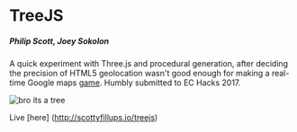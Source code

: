 # TreeJS

##### Philip Scott, Joey Sokolon

A quick experiment with Three.js and procedural generation, after deciding the precision of HTML5 geolocation wasn't good enough for making a real-time Google maps [game](https://github.com/ScottyFillups/ECHacks2017-attempt1). Humbly submitted to EC Hacks 2017.

![bro its a tree](http://scottyfillups.github.io/treejs/screenshots/treejs.png)

Live [here] (http://scottyfillups.io/treejs)
